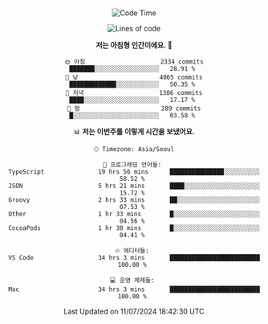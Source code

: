 <div align="center">

<br />

 <!--START_SECTION:waka-->
![Code Time](http://img.shields.io/badge/Code%20Time-2%2C791%20hrs%2023%20mins-blue)

![Lines of code](https://img.shields.io/badge/%EC%A0%80%EB%8A%94%20%EC%97%AC%ED%83%9C%EA%B9%8C%EC%A7%80%20-4.2%20million%20%EC%A4%84%EC%9D%98%20%EC%BD%94%EB%93%9C%EB%A5%BC%20%EC%9E%91%EC%84%B1%ED%96%88%EC%96%B4%EC%9A%94.-blue)

**저는 아침형 인간이에요. 🐤** 

```text
🌞 아침                     2334 commits        ███████░░░░░░░░░░░░░░░░░░   28.91 % 
🌆 낮　                     4065 commits        █████████████░░░░░░░░░░░░   50.35 % 
🌃 저녁                     1386 commits        ████░░░░░░░░░░░░░░░░░░░░░   17.17 % 
🌙 밤　                     289 commits         █░░░░░░░░░░░░░░░░░░░░░░░░   03.58 % 
```


📊 **저는 이번주를 이렇게 시간을 보냈어요.** 

```text
🕑︎ Timezone: Asia/Seoul

💬 프로그래밍 언어들: 
TypeScript               19 hrs 56 mins      ███████████████░░░░░░░░░░   58.52 % 
JSON                     5 hrs 21 mins       ████░░░░░░░░░░░░░░░░░░░░░   15.72 % 
Groovy                   2 hrs 33 mins       ██░░░░░░░░░░░░░░░░░░░░░░░   07.53 % 
Other                    1 hr 33 mins        █░░░░░░░░░░░░░░░░░░░░░░░░   04.56 % 
CocoaPods                1 hr 30 mins        █░░░░░░░░░░░░░░░░░░░░░░░░   04.41 % 

🔥 에디터들: 
VS Code                  34 hrs 3 mins       █████████████████████████   100.00 % 

💻 운영 체제들: 
Mac                      34 hrs 3 mins       █████████████████████████   100.00 % 
```


 Last Updated on 11/07/2024 18:42:30 UTC
<!--END_SECTION:waka-->

</div>
